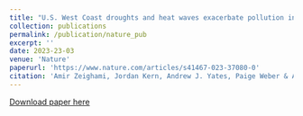 ```yaml
---
title: "U.S. West Coast droughts and heat waves exacerbate pollution inequality and can evade emission control policies"
collection: publications
permalink: /publication/nature_pub
excerpt: ''
date: 2023-23-03
venue: 'Nature'
paperurl: 'https://www.nature.com/articles/s41467-023-37080-0'
citation: 'Amir Zeighami, Jordan Kern, Andrew J. Yates, Paige Weber & August A. Bruno . (2023). &quot;U.S. West Coast droughts and heat waves exacerbate pollution inequality and can evade emission control policies.&quot; <i>Nature </i>. 1415 (2023) .'
---
```



[Download paper here](https://www.nature.com/articles/s41467-023-37080-0)
